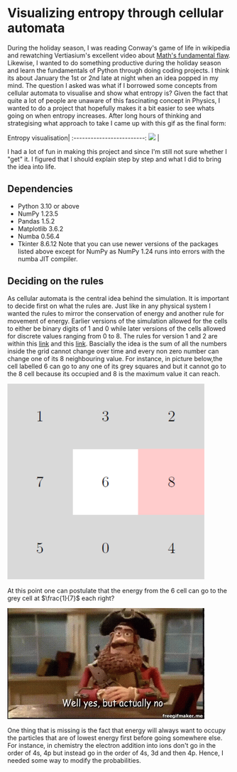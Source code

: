 # Visualizing entropy through cellular automata

During the holiday season, I was reading Conway's game of life in wikipedia and rewatching Vertiasium's excellent video about [Math's fundamental flaw](https://www.youtube.com/watch?v=HeQX2HjkcNo&ab_channel=Veritasium). Likewise, I wanted to do something productive during the holiday season and learn the fundamentals of Python through doing coding projects. I think its about January the 1st or 2nd late at night when an idea popped in my mind. The question I asked was what if I borrowed some concepts from cellular automata to visualise and show what entropy is? Given the fact that quite a lot of people are unaware of this fascinating concept in Physics, I wanted to do a project that hopefully makes it a bit easier to see whats going on when entropy increases. After long hours of thinking and strategising what approach to take I came up with this gif as the final form: 

Entropy visualisation|
:-------------------------:
![](https://github.com/ShiroHusin/Entropy_Simulation/blob/main/GiFs/animation_1.gif)  | 

I had a lot of fun in making this project and since I'm still not sure whether I "get" it. I figured that I should explain step by step and what I did to bring the idea into life. 

## Dependencies
- Python 3.10 or above 
- NumPy 1.23.5 
- Pandas 1.5.2
- Matplotlib 3.6.2
- Numba 0.56.4 
- Tkinter 8.6.12
Note that you can use newer versions of the packages listed above except for NumPy as NumPy 1.24 runs into errors with the numba JIT compiler. 

## Deciding on the rules
As cellular automata is the central idea behind the simulation. It is important to decide first on what the rules are. Just like in any physical system I wanted the rules to mirror the conservation of energy and another rule for movement of energy. Earlier versions of the simulation allowed for the cells to either be binary digits of 1 and 0 while later versions of the cells allowed for discrete values ranging from 0 to 8. The rules for version 1 and 2 are within this [link](https://github.com/ShiroHusin/Entropy_Simulation/blob/main/rules.md) and this [link](https://github.com/ShiroHusin/Entropy_Simulation/blob/main/Rules.md). Bascially the idea is the sum of all the numbers inside the grid cannot change over time and every non zero number can change one of its 8 neighbouring value. For instance, in picture below,the cell labelled 6 can go to any one of its grey squares and but it cannot go to the 8 cell because its occupied and 8 is the maximum value it can reach.  

![](https://github.com/ShiroHusin/Entropy_Simulation/blob/main/GiFs/image.png)

At this point one can postulate that the energy from the 6 cell can go to the grey cell at $\frac{1}{7}$ each right?

![](https://github.com/ShiroHusin/Entropy_Simulation/blob/main/GiFs/acutally_no.gif)

One thing that is missing is the fact that energy will always want to occupy the particles that are of lowest energy first before going somewhere else. For instance, in chemistry the electron addition into ions don't go in the order of 4s, 4p but instead go in the order of 4s, 3d and then 4p. Hence, I needed some way to modify the probabilities.  
